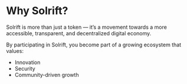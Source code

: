 # Why Solrift?

Solrift is more than just a token — it’s a movement towards a more accessible, transparent, and decentralized digital economy.

By participating in Solrift, you become part of a growing ecosystem that values:
- Innovation
- Security
- Community-driven growth

